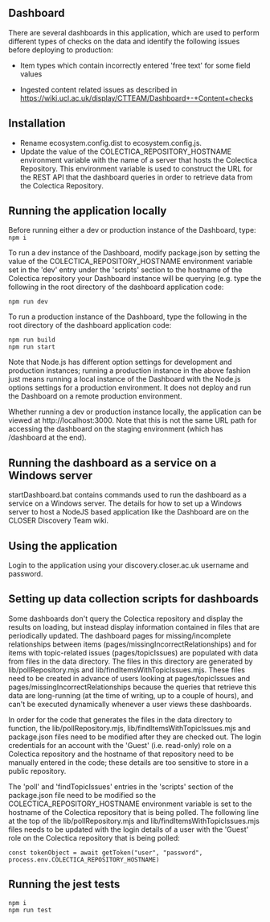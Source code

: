 ## Dashboard

There are several dashboards in this application, which are used to perform different types of checks on the data and identify the following issues before deploying to production:

- Item types which contain incorrectly entered 'free text' for some field values

- Ingested content related issues as described in https://wiki.ucl.ac.uk/display/CTTEAM/Dashboard+-+Content+checks

## Installation

- Rename ecosystem.config.dist to ecosystem.config.js.
- Update the value of the COLECTICA_REPOSITORY_HOSTNAME environment variable with the name of a server that hosts the Colectica Repository. This environment variable is used to construct the URL for the REST API that the dashboard queries in order to retrieve data from the Colectica Repository.        

## Running the application locally

Before running either a dev or production instance of the Dashboard, type:
`npm i`

To run a dev instance of the Dashboard, modify package.json by setting the value of the COLECTICA_REPOSITORY_HOSTNAME environment variable set in the 'dev' entry under the 'scripts' section to the hostname of the Colectica repository your Dashboard instance will be querying (e.g. type the following in the root directory of the dashboard application code:

`npm run dev`

To run a production instance of the Dashboard, type the following in the root directory of the dashboard application code:
```
npm run build
npm run start
```
Note that Node.js has different option settings for development and production instances; running a production instance in the above fashion just means running a local instance of the Dashboard with the Node.js options settings for a production environment. It does not deploy and run the Dashboard on a remote production environment.  

Whether running a dev or production instance locally, the application can be viewed at http://localhost:3000. Note that this is not the same URL path for accessing the dashboard on the staging environment (which has /dashboard at the end).

## Running the dashboard as a service on a Windows server

startDashboard.bat contains commands used to run the dashboard as a service on a Windows server. The details for how to set up a Windows server to host a NodeJS based application like the Dashboard are on the CLOSER Discovery Team wiki.

## Using the application

Login to the application using your discovery.closer.ac.uk username and password.

## Setting up data collection scripts for dashboards

Some dashboards don't query the Colectica repository and display the results on loading, but instead display information contained in files that are periodically updated. The dashboard pages for missing/incomplete relationships between items (pages/missingIncorrectRelationships) and for items with topic-related issues (pages/topicIssues) are populated with data from files in the data directory. The files in this directory are generated by lib/pollRepository.mjs and lib/findItemsWithTopicIssues.mjs. These files need to be created in advance of users looking at pages/topicIssues and pages/missingIncorrectRelationships because the queries that retrieve this data are long-running (at the time of writing, up to a couple of hours), and can't be executed dynamically whenever a user views these dashboards.

In order for the code that generates the files in the data directory to function, the lib/pollRepository.mjs, lib/findItemsWithTopicIssues.mjs and package.json files need to be modified after they are checked out. The login credentials for an account with the 'Guest' (i.e. read-only) role on a Colectica repository and the hostname of that repository need to be manually entered in the code; these details are too sensitive to store in a public repository.

The 'poll' and 'findTopicIssues' entries in the 'scripts' section of the package.json file need to be modified so the COLECTICA_REPOSITORY_HOSTNAME environment variable is set to the hostname of the Colectica repository that is being polled. The following line at the top of the lib/pollRepository.mjs and lib/findItemsWithTopicIssues.mjs files needs to be updated with the login details of a user with the 'Guest' role on the Colectica repository that is being polled:

```
const tokenObject = await getToken("user", "password", process.env.COLECTICA_REPOSITORY_HOSTNAME)
```

## Running the jest tests

```
npm i
npm run test
```